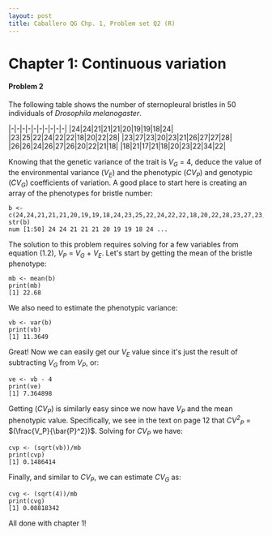 ```yaml
---
layout: post
title: Caballero QG Chp. 1, Problem set Q2 (R)
---
```


# Chapter 1: Continuous variation
#### Problem 2
The following table shows the number of sternopleural bristles in 50 individuals of *Drosophila melanogaster*.  

|-|-|-|-|-|-|-|-|-|-|
|24|24|21|21|21|20|19|19|18|24|
|23|25|22|24|22|22|18|20|22|28|
|23|27|23|20|23|21|26|27|27|28|
|26|26|24|26|27|26|20|22|21|18|
|18|21|17|21|18|20|23|22|34|22|

Knowing that the genetic variance of the trait is *V<sub>G</sub>* = 4, deduce the value of the environmental variance (*V<sub>E</sub>*) and the phenotypic (*CV<sub>P</sub>*) and genotypic (*CV<sub>G</sub>*) coefficients of variation. A good place to start here is creating an array of the phenotypes for bristle number:

```
b <- c(24,24,21,21,21,20,19,19,18,24,23,25,22,24,22,22,18,20,22,28,23,27,23,20,23,21,26,27,27,28,26,26,24,26,27,26,20,22,21,18,18,21,17,21,18,20,23,22,34,22)
str(b)
num [1:50] 24 24 21 21 21 20 19 19 18 24 ...
```
The solution to this problem requires solving for a few variables from equation (1.2), *V<sub>P</sub>* = *V<sub>G</sub>* + *V<sub>E</sub>*. Let's start by getting the mean of the bristle phenotype:

```
mb <- mean(b)
print(mb)
[1] 22.68
```
We also need to estimate the phenotypic variance:

```
vb <- var(b)
print(vb)
[1] 11.3649
```

Great! Now we can easily get our *V<sub>E</sub>* value since it's just the result of subtracting *V<sub>G</sub>* from *V<sub>P</sub>*, or:

```
ve <- vb - 4
print(ve)
[1] 7.364898
```

Getting (*CV<sub>P</sub>*) is similarly easy since we now have *V<sub>P</sub>* and the mean phenotypic value. Specifically, we see in the text on page 12 that *CV<sup>2</sup><sub>P</sub>* = $(\frac{V_P}{\bar{P}^2})$. Solving for *CV<sub>P</sub>* we have:

```
cvp <- (sqrt(vb))/mb
print(cvp)
[1] 0.1486414
```

Finally, and similar to *CV<sub>P</sub>*, we can estimate *CV<sub>G</sub>* as:

```
cvg <- (sqrt(4))/mb
print(cvg)
[1] 0.08818342
```
All done with chapter 1!







